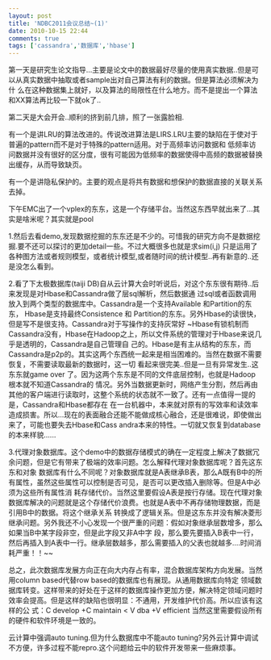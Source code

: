 ```yaml
---
layout: post
title: 'NDBC2011会议总结~(1)'
date: 2010-10-15 22:44
comments: true
tags: ['cassandra','数据库','hbase']
---
```


第一天是研究生论文指导...主要是论文中的数据最好尽量的使用真实数据..但是可以从真实数据中抽取或者sample出对自己算法有利的数据。但是算法必须解决为什
么在这种数据集上就好，以及算法的局限性在什么地方。而不是提出一个算法和XX算法再比较一下就ok了..

第二天是大会开会..顺利的挤到前几排，照了一张露脸相.

有一个是讲LRU的算法改进的。传说改进算法是LIRS.LRU主要的缺陷在于使对于普遍的pattern而不是对于特殊的pattern适用。对于高频率访问数据和
低频率访问数据并没有很好的区分度，很有可能因为低频率的数据使得中高频的数据被替换出缓存，从而导致缺页。

有一个是讲隐私保护的。主要的观点是将共有数据和想保护的数据直接的关联关系去掉。

下午EMC出了一个vplex的东东，这是一个存储平台。当然这东西早就出来了...其实是啥米呢？其实就是pool

1.然后去看demo,发现数据挖掘的东东还是不少的。可惜我的研究方向不是数据挖掘.要不还可以探讨的更加detail一些。不过大概很多也就是求sim(i,j)
只是运用了各种图方法或者规则模型，或者统计模型,或者随时间的统计模型..再有新意的..还是没怎么看到。

2.看了下太极数据库(taiji DB)自从云计算大会时听说后，对这个东东很有期待..后来发现是对Hbase和Cassandra做了层sql解析，然后数据通
过sql或者函数调用放入到两个类型的数据库中。Cassandra是一个支持Available 和Partition的东东，
Hbase是支持最终Consistence 和 Partition的东东。另外Hbase的读很快，但是写不是很支持。Cassandra对于写操作的支持灰常好
~Hbase有锁机制而Cassandra没有，Hbase在Hadoop之上，所以文件系统的管理对于Hbase来说几乎是透明的，Cassandra是自己管理自
己的。Hbase是有主从结构的东东，而Cassandra是p2p的。其实这两个东西统一起来是相当困难的。当然在数据不需要恢复，不需要读取最新的数据时，这一切
看起来很完美..但是一旦有异常发生..这东东就game over 了。因为这两个东东是不同的文件底层控制，也就是Hadoop根本就不知道Cassandra的
情况。另外当数据更新时，网络产生分割，然后再由其他的客户端进行读取时，这整个系统的状态就不一致了。还有一点值得一提的是，Cassandra和Hbase都存在
在一台机器中，本来就对原有的写效率和读效率造成损害。所以...现在的表面融合还能不能做成核心融合，还是很难说，即使做出来了，可能也要失去Hbase和Cass
andra本来的特性。一切就又恢复到database的本来样貌......

3.代理对象数据库。这个demo中的数据存储模式的确在一定程度上解决了数据冗余问题，但是它有带来了极端的效率问题。怎么解释代理对象数据库呢？首先这东东和对象
数据库有什么不同呢？对象数据库就是A表继承B表，那么A既有B中的所有属性，虽然这些属性可以控制是否可见，是否可以更改插入删除等。但是A中必须为这些所有属性消
耗存储代价。当然这里要假设A表是按行存储。现在代理对象数据库解决的问题就是这个存储代价浪费。也就是A表中不再存储物理数据，而是引用B中的数据。将这个继承关系
转换成了逻辑关系。但是这东东并没有解决菱形继承问题。另外我还不小心发现一个很严重的问题：假如对象继承层数增多，那么如果当B中某字段非空，但是此字段又非A中字
段，那么要先要插入B表中一行，然后再插入到A表中一行。继承层数越多，那么需要插入的父表也就越多....时间消耗严重！！~~

总之，此次数据库发展方向正在向大内存占有率，混合数据库架构方向发展。当然用column based代替row based的数据库也有展现。从通用数据库向特定
领域数据库转变。这样带来的好处在于这样的数据库操作更加方便，解决特定领域问题时效率会提高。但是这样的缺陷也很明显：不通用，开发维护代价高。所以应该有这样的公
式：C  develop  +C  maintain  < V  dba  +V  efficient  当然这里需要假设所有的硬件和软件环境是一致的。

云计算中强调auto tuning.但为什么数据库中不能auto
tuning?另外云计算中调试不方便，许多过程不能repro.这个问题给云中的软件开发带来一些麻烦事。

